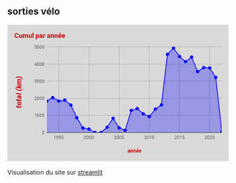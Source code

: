 ## sorties vélo ##

![cumul](./images/cumul_velo.png)

Visualisation du site sur [streamlit](https://jmjra-velo-jm-index-ea4fvr.streamlitapp.com)

